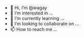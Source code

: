 - 👋 Hi, I’m @wagay
- 👀 I’m interested in ...
- 🌱 I’m currently learning ...
- 💞️ I’m looking to collaborate on ...
- 📫 How to reach me ...

<!---
wagay/wagay is a ✨ special ✨ repository because its `README.md` (this file) appears on your GitHub profile.
You can click the Preview link to take a look at your changes.
--->
